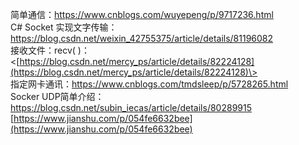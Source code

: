 简单通信：https://www.cnblogs.com/wuyepeng/p/9717236.html  
C# Socket 实现文字传输：https://blog.csdn.net/weixin_42755375/article/details/81196082  
接收文件：recv( )：\<[https://blog.csdn.net/mercy_ps/article/details/82224128](https://blog.csdn.net/mercy_ps/article/details/82224128)\>  
指定网卡通讯：https://www.cnblogs.com/tmdsleep/p/5728265.html  
Socker UDP简单介绍：https://blog.csdn.net/subin_iecas/article/details/80289915  
[https://www.jianshu.com/p/054fe6632bee](https://www.jianshu.com/p/054fe6632bee)